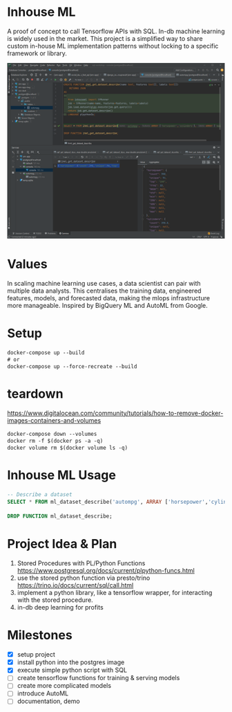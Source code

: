 # Inhouse ML
A proof of concept to call Tensorflow APIs with SQL. In-db machine learning is widely used in the market. This project is a simplified way to share custom in-house ML implementation patterns without locking to a specific framework or library.

![img.png](docs/img.png)
# Values
In scaling machine learning use cases, a data scientist can pair with multiple data analysts. This centralises the training data, engineered features, models, and forecasted data, making the mlops infrastructure more manageable. Inspired by BigQuery ML and AutoML from Google.

# Setup
```
docker-compose up --build
# or 
docker-compose up --force-recreate --build
```


# teardown
https://www.digitalocean.com/community/tutorials/how-to-remove-docker-images-containers-and-volumes
```
docker-compose down --volumes
docker rm -f $(docker ps -a -q)
docker volume rm $(docker volume ls -q)
```

# Inhouse ML Usage
```SQL
-- Describe a dataset
SELECT * FROM ml_dataset_describe('autompg', ARRAY ['horsepower','cylinders'], ARRAY ['mpg']);

DROP FUNCTION ml_dataset_describe;
```

# Project Idea & Plan
1. Stored Procedures with PL/Python Functions 
https://www.postgresql.org/docs/current/plpython-funcs.html
2. use the stored python function via presto/trino 
https://trino.io/docs/current/sql/call.html
3. implement a python library, like a tensorflow wrapper, for interacting with the stored procedure.
4. in-db deep learning for profits


# Milestones
- [x] setup project
- [x] install python into the postgres image
- [x] execute simple python script with SQL
- [ ] create tensorflow functions for training & serving models
- [ ] create more complicated models
- [ ] introduce AutoML
- [ ] documentation, demo
